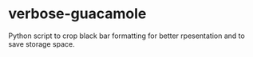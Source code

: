 # verbose-guacamole
Python script to crop black bar formatting for better rpesentation and to save storage space.
